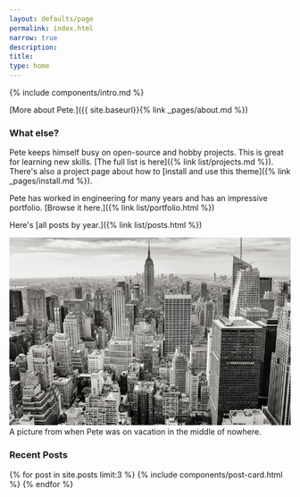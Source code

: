 ```yaml
---
layout: defaults/page
permalink: index.html
narrow: true
description: 
title: 
type: home
---
```


{% include components/intro.md %}

[More about Pete.]({{ site.baseurl}}{% link _pages/about.md %})

### What else?

Pete keeps himself busy on open-source and hobby projects. This is great for learning new skills. [The full list is here]({% link list/projects.md %}). There's also a project page about how to [install and use this theme]({% link _pages/install.md %}).

Pete has worked in engineering for many years and has an impressive portfolio. [Browse it here.]({% link list/portfolio.html %})

Here's [all posts by year.]({% link list/posts.html %})

<div class="card mb-3">
    <img class="card-img-top" src="https://raw.githubusercontent.com/peterbenoit/cdn/master/images/horizontal/city/col-6/img%20(1).jpg"/>
    <div class="card-body bg-light">
        <div class="card-text">A picture from when Pete was on vacation in the middle of nowhere.</div>
    </div>
</div>

### Recent Posts

{% for post in site.posts limit:3 %}
{% include components/post-card.html %}
{% endfor %}


